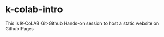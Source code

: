 # k-colab-intro
This is K-CoLAB Git-Github Hands-on session to host a static website on Github Pages
